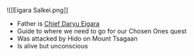 ![[Eigara Salkei.png]]

- Father is [Chief Daryu Eigara](Chief%20Daryu%20Eigara)
- Guide to where we need to go for our Chosen Ones quest
- Was attacked by Hido on Mount Tsagaan
- Is alive but unconscious